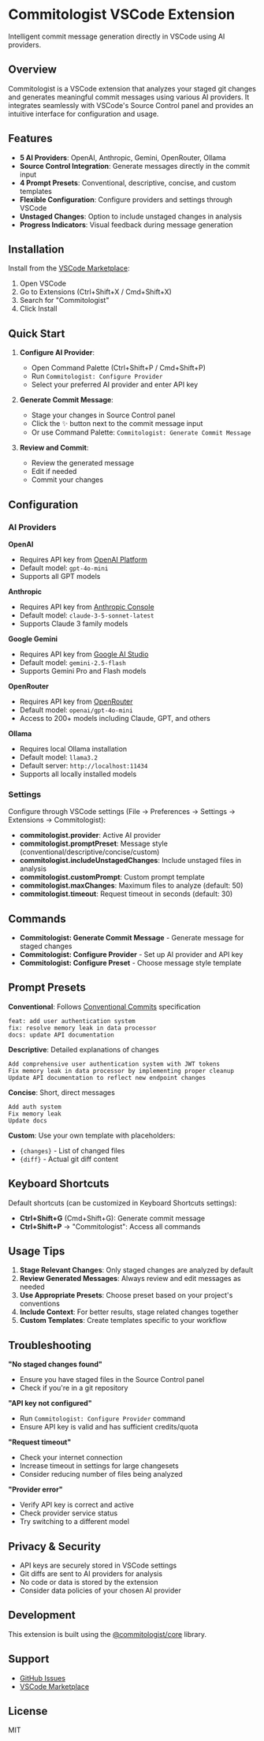 # Commitologist VSCode Extension

Intelligent commit message generation directly in VSCode using AI providers.

## Overview

Commitologist is a VSCode extension that analyzes your staged git changes and generates meaningful commit messages using various AI providers. It integrates seamlessly with VSCode's Source Control panel and provides an intuitive interface for configuration and usage.

## Features

- **5 AI Providers**: OpenAI, Anthropic, Gemini, OpenRouter, Ollama
- **Source Control Integration**: Generate messages directly in the commit input
- **4 Prompt Presets**: Conventional, descriptive, concise, and custom templates
- **Flexible Configuration**: Configure providers and settings through VSCode
- **Unstaged Changes**: Option to include unstaged changes in analysis
- **Progress Indicators**: Visual feedback during message generation

## Installation

Install from the [VSCode Marketplace](https://marketplace.visualstudio.com/items?itemName=commitologist):

1. Open VSCode
2. Go to Extensions (Ctrl+Shift+X / Cmd+Shift+X)
3. Search for "Commitologist"
4. Click Install

## Quick Start

1. **Configure AI Provider**: 
   - Open Command Palette (Ctrl+Shift+P / Cmd+Shift+P)  
   - Run `Commitologist: Configure Provider`
   - Select your preferred AI provider and enter API key

2. **Generate Commit Message**:
   - Stage your changes in Source Control panel
   - Click the ✨ button next to the commit message input
   - Or use Command Palette: `Commitologist: Generate Commit Message`

3. **Review and Commit**:
   - Review the generated message
   - Edit if needed
   - Commit your changes

## Configuration

### AI Providers

**OpenAI**
- Requires API key from [OpenAI Platform](https://platform.openai.com/)
- Default model: `gpt-4o-mini`
- Supports all GPT models

**Anthropic**  
- Requires API key from [Anthropic Console](https://console.anthropic.com/)
- Default model: `claude-3-5-sonnet-latest`
- Supports Claude 3 family models

**Google Gemini**
- Requires API key from [Google AI Studio](https://aistudio.google.com/)
- Default model: `gemini-2.5-flash`
- Supports Gemini Pro and Flash models

**OpenRouter**
- Requires API key from [OpenRouter](https://openrouter.ai/)
- Default model: `openai/gpt-4o-mini`
- Access to 200+ models including Claude, GPT, and others

**Ollama**
- Requires local Ollama installation
- Default model: `llama3.2`
- Default server: `http://localhost:11434`
- Supports all locally installed models

### Settings

Configure through VSCode settings (File → Preferences → Settings → Extensions → Commitologist):

- **commitologist.provider**: Active AI provider
- **commitologist.promptPreset**: Message style (conventional/descriptive/concise/custom)
- **commitologist.includeUnstagedChanges**: Include unstaged files in analysis
- **commitologist.customPrompt**: Custom prompt template
- **commitologist.maxChanges**: Maximum files to analyze (default: 50)
- **commitologist.timeout**: Request timeout in seconds (default: 30)

## Commands

- **Commitologist: Generate Commit Message** - Generate message for staged changes
- **Commitologist: Configure Provider** - Set up AI provider and API key
- **Commitologist: Configure Preset** - Choose message style template

## Prompt Presets

**Conventional**: Follows [Conventional Commits](https://conventionalcommits.org/) specification
```
feat: add user authentication system
fix: resolve memory leak in data processor
docs: update API documentation
```

**Descriptive**: Detailed explanations of changes
```
Add comprehensive user authentication system with JWT tokens
Fix memory leak in data processor by implementing proper cleanup
Update API documentation to reflect new endpoint changes
```

**Concise**: Short, direct messages
```
Add auth system
Fix memory leak  
Update docs
```

**Custom**: Use your own template with placeholders:
- `{changes}` - List of changed files
- `{diff}` - Actual git diff content

## Keyboard Shortcuts

Default shortcuts (can be customized in Keyboard Shortcuts settings):

- **Ctrl+Shift+G** (Cmd+Shift+G): Generate commit message
- **Ctrl+Shift+P** → "Commitologist": Access all commands

## Usage Tips

1. **Stage Relevant Changes**: Only staged changes are analyzed by default
2. **Review Generated Messages**: Always review and edit messages as needed
3. **Use Appropriate Presets**: Choose preset based on your project's conventions
4. **Include Context**: For better results, stage related changes together
5. **Custom Templates**: Create templates specific to your workflow

## Troubleshooting

**"No staged changes found"**
- Ensure you have staged files in the Source Control panel
- Check if you're in a git repository

**"API key not configured"**
- Run `Commitologist: Configure Provider` command
- Ensure API key is valid and has sufficient credits/quota

**"Request timeout"**
- Check your internet connection
- Increase timeout in settings for large changesets
- Consider reducing number of files being analyzed

**"Provider error"**
- Verify API key is correct and active
- Check provider service status
- Try switching to a different model

## Privacy & Security

- API keys are securely stored in VSCode settings
- Git diffs are sent to AI providers for analysis
- No code or data is stored by the extension
- Consider data policies of your chosen AI provider

## Development

This extension is built using the [@commitologist/core](https://www.npmjs.com/package/@commitologist/core) library.

## Support

- [GitHub Issues](https://github.com/commitologist/commitologist/issues)
- [VSCode Marketplace](https://marketplace.visualstudio.com/items?itemName=commitologist)

## License

MIT